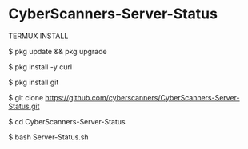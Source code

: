 # CyberScanners-Server-Status

TERMUX INSTALL

$ pkg update && pkg upgrade

$ pkg install -y curl

$ pkg install git

$ git clone https://github.com/cyberscanners/CyberScanners-Server-Status.git

$ cd CyberScanners-Server-Status

$ bash Server-Status.sh
